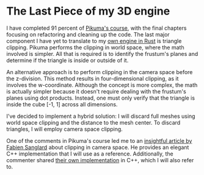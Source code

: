 # The Last Piece of my 3D engine
I have completed 91 percent of [Pikuma's course](https://pikuma.com/courses/learn-3d-computer-graphics-programming), with the final chapters focusing on refactoring and cleaning up the code. The last major component I have yet to translate to my [own engine in Rust](https://github.com/idaho06/renderer3d.rust) is triangle clipping. Pikuma performs the clipping in world space, where the math involved is simpler. All that is required is to identify the frustum's planes and determine if the triangle is inside or outside of it.

An alternative approach is to perform clipping in the camera space before the z-division. This method results in four-dimensional clipping, as it involves the w-coordinate. Although the concept is more complex, the math is actually simpler because it doesn't require dealing with the frustum's planes using dot products. Instead, one must only verify that the triangle is inside the cube [-1, 1] across all dimensions.

I've decided to implement a hybrid solution: I will discard full meshes using world space clipping and the distance to the mesh center. To discard triangles, I will employ camera space clipping.

One of the comments in Pikuma's course led me to an [insightful article by Fabien Sanglard](https://fabiensanglard.net/polygon_codec/index.php) about clipping in camera space. He provides an elegant C++ implementation that I will use as a reference. Additionally, the commenter shared [their own implementation](https://github.com/reptilmo/software-renderer/blob/develop/src/clipping.c) in C++, which I will also refer to.
